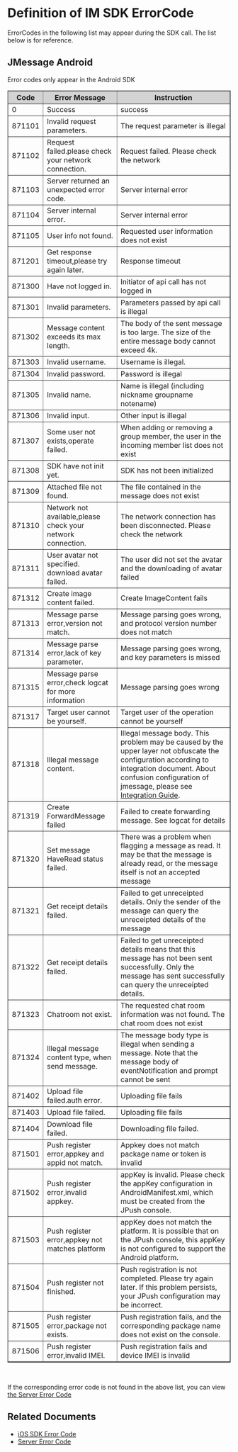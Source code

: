 # Definition of IM SDK ErrorCode 

ErrorCodes in the following list may appear during the SDK call. The list below is for reference.


## JMessage Android

Error codes only appear in the Android SDK

<div class="table-d" align="center" >
	<table border="1" width = "100%">
		<tr  bgcolor="#D3D3D3" >
			<th >Code</th>
			<th>Error Message</th>
			<th>Instruction</th>
		</tr>
	<tr >
	  <td>0</td>
	  <td>Success</td>
	  <td>success</td>
	</tr>
    <tr >
      <td>871101</td>
      <td>Invalid request parameters.</td>
      <td>The request parameter is illegal</td>
    </tr>
    <tr >
      <td>871102</td>
      <td>Request failed.please check your network connection.</td>
      <td>Request failed. Please check the network</td>
    </tr>
    <tr >
      <td>871103</td>
      <td>Server returned an unexpected error code.</td>
      <td>Server internal error</td>
    </tr>
    <tr >
      <td>871104</td>
      <td>Server internal error.</td>
      <td>Server internal error</td>
    </tr>
    <tr >
      <td>871105</td>
      <td>User info not found.</td>
      <td>Requested user information does not exist</td>
    </tr>
    <tr >
      <td>871201</td>
      <td>Get response timeout,please try again later.</td>
      <td>Response timeout</td>
    </tr>
    <tr >
      <td>871300</td>
      <td>Have not logged in.</td>
      <td>Initiator of api call has not logged in</td>
    </tr>
    <tr >
      <td>871301</td>
      <td>Invalid parameters.</td>
      <td>Parameters passed by api call is illegal</td>
    </tr>
    <tr >
      <td>871302</td>
      <td>Message content exceeds its max length.</td>
      <td>The body of the sent message is too large. The size of the entire message body cannot exceed 4k.</td>
    </tr>
    <tr >
      <td>871303</td>
      <td>Invalid username.</td>
      <td>Username is illegal.</td>
    </tr>
    <tr >
      <td>871304</td>
      <td>Invalid password.</td>
      <td>Password is illegal</td>
    </tr>
    <tr >
      <td>871305</td>
      <td>Invalid name.</td>
      <td>Name is illegal (including nickname groupname notename)</td>
    </tr>
    <tr >
      <td>871306</td>
      <td>Invalid input.</td>
      <td>Other input is illegal</td>
    </tr>
    <tr >
      <td>871307</td>
      <td>Some user not exists,operate failed.</td>
      <td>When adding or removing a group member, the user in the incoming member list does not exist</td>
    </tr>
    <tr >
      <td>871308</td>
      <td>SDK have not init yet.</td>
      <td>SDK has not been initialized</td>
    </tr>
    <tr >
      <td>871309</td>
      <td>Attached file not found.</td>
      <td>The file contained in the message does not exist</td>
    </tr>
    <tr >
      <td>871310</td>
      <td>Network not available,please check your network connection.</td>
      <td>The network connection has been disconnected. Please check the network</td>
    </tr>
    <tr >
      <td>871311</td>
      <td>User avatar not specified. download avatar failed.</td>
      <td>The user did not set the avatar and the downloading of avatar failed</td>
    </tr>
    <tr >
      <td>871312</td>
      <td>Create image content failed.</td>
      <td>Create ImageContent fails</td>
    </tr>
    <tr >
      <td>871313</td>
      <td>Message parse error,version not match.</td>
      <td>Message parsing goes wrong, and protocol version number does not match</td>
    </tr>
    <tr >
      <td>871314</td>
      <td>Message parse error,lack of key parameter.</td>
      <td>Message parsing goes wrong, and key parameters is missed</td>
    </tr>
    <tr >
      <td>871315</td>
      <td>Message parse error,check logcat for more information</td>
      <td>Message parsing goes wrong</td>
    </tr>
    <tr >
      <td>871317</td>
      <td>Target user cannot be yourself.</td>
      <td>Target user of the operation cannot be yourself</td>
    </tr>
    <tr >
      <td>871318</td>
      <td>Illegal message content.</td>
      <td>Illegal message body. This problem may be caused by the upper layer not obfuscate the configuration according to integration document. About confusion configuration of jmessage, please see <a href="../jmessage_android_guide/" target="_blank">Integration Guide</a>.</td>
    </tr>
    <tr >
      <td>871319</td>
      <td>Create ForwardMessage failed</td>
      <td>Failed to create forwarding message. See logcat for details</td>
    </tr>
    <tr >
      <td>871320</td>
      <td>Set message HaveRead status failed.</td>
      <td>There was a problem when flagging a message as read. It may be that the message is already read, or the message itself is not an accepted message</td>
    </tr>
    <tr >
      <td>871321</td>
      <td>Get receipt details failed.</td>
      <td>Failed to get unreceipted details. Only the sender of the message can query the unreceipted details of the message</td>
    </tr>
    <tr >
      <td>871322</td>
      <td>Get receipt details failed.</td>
      <td>Failed to get unreceipted details means that this message has not been sent successfully. Only the message has sent successfully can query the unreceipted details.</td>
    </tr>
	<tr >
	  <td>871323</td>
	  <td>Chatroom not exist.</td>
	  <td>The requested chat room information was not found. The chat room does not exist</td>
	</tr>
	<tr >
	  <td>871324</td>
	  <td>Illegal message content type, when send message.</td>
	  <td>The message body type is illegal when sending a message. Note that the message body of eventNotification and prompt cannot be sent
    </td>
	</tr>
    <tr >
      <td>871402</td>
      <td>Upload file failed.auth error.</td>
      <td>Uploading file fails</td>
    </tr>
    <tr >
      <td>871403</td>
      <td>Upload file failed.</td>
      <td>Uploading file fails</td>
    </tr>
    <tr >
      <td>871404</td>
      <td>Download file failed.</td>
      <td>Downloading file failed.</td>
    </tr>
    <tr >
      <td>871501</td>
      <td>Push register error,appkey and appid not match.</td>
      <td>Appkey does not match package name or token is invalid</td>
    </tr>
    <tr >
      <td>871502</td>
      <td>Push register error,invalid appkey.</td>
      <td>appKey is invalid. Please check the appKey configuration in AndroidManifest.xml, which must be created from the JPush console.</td>
    </tr>
    <tr >
      <td>871503</td>
      <td>Push register error,appkey not matches platform</td>
      <td>appKey does not match the platform. It is possible that on the JPush console, this appKey is not configured to support the Android platform.</td>
    </tr>
    <tr>
      <td>871504</td>
      <td>Push register not finished.</td>
      <td>Push registration is not completed. Please try again later. If this problem persists, your JPush configuration may be incorrect.</td>
    </tr>
    <tr>
      <td>871505</td>
      <td>Push register error,package not exists.</td>
      <td>Push registration fails, and the corresponding package name does not exist on the console.</td>
    </tr>
    <tr>
      <td>871506</td>
      <td>Push register error,invalid IMEI.</td>
      <td>Push registration fails and device IMEI is invalid</td>
    </tr>

</table>
</div>
<br>

If the corresponding error code is not found in the above list, you can view [the Server Error Code](https://docs.jiguang.cn/jmessage/client/im_errorcode_server/)

## Related Documents

+ [iOS SDK Error Code](../client/im_errorcode_ios/)
+ [Server Error Code](https://docs.jiguang.cn/jmessage/client/im_errorcode_server/)

